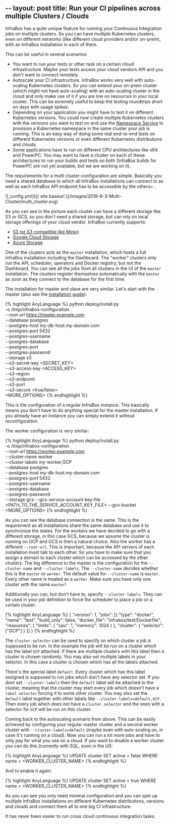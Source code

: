 --
layout: post
title: Run your CI pipelines across multiple Clusters / Clouds
---

InfraBox has a quite unique feature for running your Continuous Integration
jobs on multiple clusters. So you can have multiple Kubernetes clusters,
even on different networks (like different cloud providers and/or on-prem),
with an InfraBox installation in each of them.

This can be useful in several scenarios:

- You want to run your tests or other task on a certain cloud
infrastructure. Maybe your tests access your cloud vendors API and you
don't want to connect remotely.
- Autoscale your CI infrastructure. InfraBox works very well with
auto-scaling Kubernetes clusters. So you can extend your on-prem cluster
(which might not have auto-scaling) with an auto-scaling cluster in the
cloud and only make use of it if you are low on resources in your local
cluster. This can be exremely useful to keep the testing roundtrips short
on days with usage spikes.
- Depending on your application you might have to test it on different
Kubernetes versions. You could now create multiple Kubernetes clusters with
the versions you want to test on and use the [Namespace Service](https://github.com/SAP/InfraBox/tree/master/src/services/namespace) to
provision a Kubernetes namespace in the same cluster your job is running.
This is an easy way of doing some real end-to-end tests on different
Kubernetes versions or even different Kubernetes distributions and clouds.
- Some applications have to run on different CPU architectures like x64 and
PowerPC. You may want to have a cluster on each of these architectures to
run your builds and tests on both (InfraBox builds for PowerPC are not yet
available, but we are working on it).

The requirements for a multi cluster-configuration are simple. Basically
you need a shared database to which all InfraBox installations can connect
to as well as each InfraBox API endpoint has to be accessible by the others=
.

![_config.yml]({{ site.baseurl
}}/images/2018-6-3-Multi-Cluster/multi_cluster.svg)

As you can see in the picture each cluster can have a different storage
like S3 or GCS, so you don't need a shared storage, but can rely on local
storage offerings of your cloud vendor. InfraBox currently supports:

- [S3 (or S3 compatible like Minio)](
https://github.com/SAP/InfraBox/blob/master/docs/install/storage/s3.md)
- [Google Cloud Storage](
https://github.com/SAP/InfraBox/blob/master/docs/install/storage/gcs.md)
- [Azure Storage](
https://github.com/SAP/InfraBox/blob/master/docs/install/storage/azure.md)

One of the clusters acts as the `master` installation, which hosts a full
InfraBox installation including the Dashboard. The "worker" clusters only
run the API, scheduler, operators and Docker registry, but not the
Dashboard. You can see all the jobs from all clusters in the UI of the
`master` installation. The clusters register themselves automatically with
the `master` as soon as they connect to the database for the first time.

The installation for master and slave are very similar. Let's start with
the master (also see the [installation guide](
https://github.com/SAP/InfraBox/tree/master/docs)):

{% highlight AnyLanguage %}
python deploy/install.py \
    -o /tmp/infrabox-configuration \
    --root-url https://master.example.com \
    --database postgres \
    --postgres-host my-db-host.my-domain.com \
    --postgres-port 5432 \
    --postgres-username <USERNAME> \
    --postgres-database <DATABASE> \
    --postgres-port <PORT> \
    --postgres-password <PASSWORD> \
    --storage s3 \
    --s3-secret-key <SECRET_KEY> \
    --s3-access-key <ACCESS_KEY> \
    --s3-region <REGION> \
    --s3-endpoint <ENDPOINT> \
    --s3-port <PORT> \
    --s3-secure <true/false> \
    <MORE_OPTIONS>
{% endhighlight %}

This is the configuration of a regular InfraBox instance. This basically
means you don't have to do anything special for the master installation. If
you already have an instance you can simply extend it without
reconfiguration.

The worker configuration is very similar:

{% highlight AnyLanguage %}
python deploy/install.py \
    -o /tmp/infrabox-configuration \
    --root-url https://worker.example.com \
    --cluster-name worker \
    --cluster-labels my-worker,GCP \
    --database postgres \
    --postgres-host my-db-host.my-domain.com \
    --postgres-port 5432 \
    --postgres-username <USERNAME> \
    --postgres-database <DATABASE> \
    --postgres-password <PASSWORD> \
    --storage gcs
    --gcs-service-account-key-file <PATH_TO_THE_SERVICE_ACCOUNT_KEY_FILE>
    --gcs-bucket <NAME>
    <MORE_OPTIONS>
{% endhighlight %}

As you can see the database connection is the same. This is the requirement
as all installations share the same database and use it to synchronize the
states. For the workers we have decided to go with a different storage, in
this case GCS, because we assume the cluster is running on GCP and GCS is
then a natural choice. Also the worker has a different `--root-url`. This
is important, because the API servers of each installation must talk to
each other. So you have to make sure that you assign a domain to each
cluster which can be accessed by the other clusters. The big difference to
the master is the configuration for the `--cluster-name` and
`--cluster-labels`. The `--cluster-name` decides whether this is the
`master` or `worker`. The default value for `--cluster-name` is `master`.
Every other name is treated as a `worker`. Make sure you have only one
cluster with the name `master`!

Additionally you can, but don't have to, specify `--cluster-labels`. They
can be used in your job definition to force the scheduler to place a job on
a certain cluster.

{% highlight AnyLanguage %}
{
    "version": 1,
    "jobs": [{
        "type": "docker",
        "name": "test",
        "build_only": false,
        "docker_file": "infrabox/test/Dockerfile",
        "resources": {
            "limits": { "cpu": 1, "memory": 1024 }
        },
        "cluster": {
            "selector": ["GCP"]
        }
    }]
}
{% endhighlight %}

The `cluster.selector` can be used to specify on which cluster a job is
supposed to be run. In the example the job will be run on a cluster which
has the label `GCP` attached. If there are multiple clusters with this
label then a cluster is chosen randomly. You may also set multiple labels
in your selector. In this case a cluster is chosen which has all the labels
attached.

There's the special label `default`. Every cluster which has this label
assigned is supposed to run jobs which don't have any selector set. If you
dont set `--cluster-labels` then the `default` label will be attached to
the cluster, meaning that the cluster may start every job which doesn't
have a `label.selector` forcing it to some other cluster. You may also set
the `default` label together with other labels like
`--cluster-labels=default,GCP`. Then every job which does not have a
`cluster.selector` and the ones with a selector for `GCP` will be run on
this cluster.

Coming back to the autoscaling scenario from above. This can be easily
achieved by configuring your regular master cluster and a second worker
cluster with `--cluster-labels=default` (maybe even with auto-scaling on,
in case it's running on a cloud). Now you can run a lot more jobs and have
to only pay for what you use on a cloud. If you want to disable a worker
cluster you can do this (currently with SQL, soon in the UI):

{% highlight AnyLanguage %}
UPDATE cluster SET active = false WHERE name = <WORKER_CLUSTER_NAME>
{% endhighlight %}

And to enable it again:

{% highlight AnyLanguage %}
UPDATE cluster SET active = true WHERE name = <WORKER_CLUSTER_NAME>
{% endhighlight %}

As you can see you only need minimal configuration and you can spin up
multiple InfraBox installations on different Kubernetes distributions,
versions and clouds and connect them all to one big CI infrastructure.

It has never been easier to run cross cloud continuous integration tasks.

